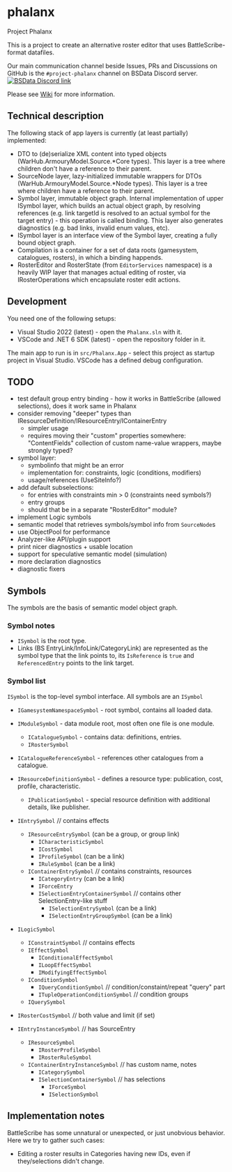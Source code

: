 # phalanx

Project Phalanx

This is a project to create an alternative roster editor that uses BattleScribe-format datafiles.

Our main communication channel beside Issues, PRs and Discussions on GitHub is the `#project-phalanx` channel on BSData Discord server.
[![BSData Discord link](https://img.shields.io/discord/558412685981777922?style=popout-square)](https://www.bsdata.net/discord)

Please see [Wiki](https://github.com/BSData/phalanx/wiki) for more information.

## Technical description

The following stack of app layers is currently (at least partially) implemented:

- DTO to (de)serialize XML content into typed objects (WarHub.ArmouryModel.Source.*Core types). This layer is a tree where children don't have a reference to their parent.
- SourceNode layer, lazy-initialized immutable wrappers for DTOs (WarHub.ArmouryModel.Source.*Node types). This layer is a tree where children have a reference to their parent.
- Symbol layer, immutable object graph. Internal implementation of upper ISymbol layer, which builds an actual object graph, by resolving references (e.g. link targetId is resolved to an actual symbol for the target entry) - this operation is called binding. This layer also generates diagnostics (e.g. bad links, invalid enum values, etc).
- ISymbol layer is an interface view of the Symbol layer, creating a fully bound object graph.
- Compilation is a container for a set of data roots (gamesystem, catalogues, rosters), in which a binding happends.
- RosterEditor and RosterState (from `EditorServices` namespace) is a heavily WIP layer that manages actual editing of roster, via IRosterOperations which encapsulate roster edit actions.

## Development

You need one of the following setups:

- Visual Studio 2022 (latest) - open the `Phalanx.sln` with it.
- VSCode and .NET 6 SDK (latest) - open the repository folder in it.

The main app to run is in `src/Phalanx.App` - select this project as startup project in Visual Studio. VSCode has a defined debug configuration.

## TODO

- test default group entry binding - how it works in BattleScribe (allowed selections), does it work same in Phalanx
- consider removing "deeper" types than IResourceDefinition/IResourceEntry/IContainerEntry
  - simpler usage
  - requires moving their "custom" properties somewhere: "ContentFields" collection of custom name-value wrappers, maybe strongly typed?
- symbol layer:
  - symbolinfo that might be an error
  - implementation for: constraints, logic (conditions, modifiers)
  - usage/references (UseSiteInfo?)
- add default subselections:
  - for entries with constraints min > 0 (constraints need symbols?)
  - entry groups
  - should that be in a separate "RosterEditor" module?
- implement Logic symbols
- semantic model that retrieves symbols/symbol info from `SourceNode`s
- use ObjectPool for performance
- Analyzer-like API/plugin support
- print nicer diagnostics + usable location
- support for speculative semantic model (simulation)
- more declaration diagnostics
- diagnostic fixers

## Symbols

The symbols are the basis of semantic model object graph.

### Symbol notes

- `ISymbol` is the root type.
- Links (BS EntryLink/InfoLink/CategoryLink) are represented as the symbol type
that the link points to, its `IsReference` is `true` and `ReferencedEntry` points
to the link target.

### Symbol list

`ISymbol` is the top-level symbol interface. All symbols are an `ISymbol`

- `IGamesystemNamespaceSymbol` - root symbol, contains all loaded data.
- `IModuleSymbol` - data module root, most often one file is one module.
  - `ICatalogueSymbol` - contains data: definitions, entries.
  - `IRosterSymbol`

- `ICatalogueReferenceSymbol` - references other catalogues from a catalogue.
- `IResourceDefinitionSymbol` - defines a resource type: publication, cost, profile, characteristic.
  - `IPublicationSymbol` - special resource definition with additional details, like publisher.
- `IEntrySymbol` // contains effects
  - `IResourceEntrySymbol` (can be a group, or group link)
    - `ICharacteristicSymbol`
    - `ICostSymbol`
    - `IProfileSymbol` (can be a link)
    - `IRuleSymbol` (can be a link)
  - `IContainerEntrySymbol` // contains constraints, resources
    - `ICategoryEntry` (can be a link)
    - `IForceEntry`
    - `ISelectionEntryContainerSymbol` // contains other SelectionEntry-like stuff
      - `ISelectionEntrySymbol` (can be a link)
      - `ISelectionEntryGroupSymbol` (can be a link)
- `ILogicSymbol`
  - `IConstraintSymbol` // contains effects
  - `IEffectSymbol`
    - `IConditionalEffectSymbol`
    - `ILoopEffectSymbol`
    - `IModifyingEffectSymbol`
  - `IConditionSymbol`
    - `IQueryConditionSymbol` // condition/constaint/repeat "query" part
    - `ITupleOperationConditionSymbol` // condition groups
  - `IQuerySymbol`

- `IRosterCostSymbol` // both value and limit (if set)
- `IEntryInstanceSymbol` // has SourceEntry
  - `IResourceSymbol`
    - `IRosterProfileSymbol`
    - `IRosterRuleSymbol`
  - `IContainerEntryInstanceSymbol` // has custom name, notes
    - `ICategorySymbol`
    - `ISelectionContainerSymbol` // has selections
      - `IForceSymbol`
      - `ISelectionSymbol`

## Implementation notes

BattleScribe has some unnatural or unexpected, or just unobvious behavior.
Here we try to gather such cases:

- Editing a roster results in Categories having new IDs, even if they/selections didn't change.
